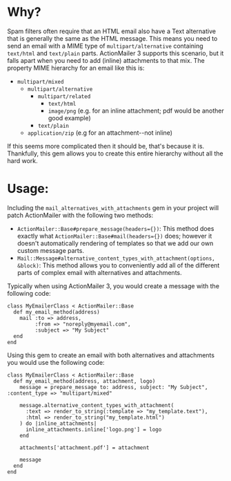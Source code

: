 Why?
====

Spam filters often require that an HTML email also have a Text alternative that is generally the same as the HTML message. This means you need to send an email with a MIME type of `multipart/alternative` containing `text/html` and `text/plain` parts. ActionMailer 3 supports this scenario, but it falls apart when you need to add (inline) attachments to that mix. The property MIME hierarchy for an email like this is:

* `multipart/mixed`
    * `multipart/alternative`
        * `multipart/related`
            * `text/html`
            * `image/png` (e.g. for an inline attachment; pdf would be another good example)
        * `text/plain`
    * `application/zip` (e.g for an attachment--not inline)

If this seems more complicated then it should be, that's because it is. Thankfully, this gem allows you to create this entire hierarchy without all the hard work.

Usage:
======

Including the `mail_alternatives_with_attachments` gem in your project will patch ActionMailer with the following two methods:

* `ActionMailer::Base#prepare_message(headers={})`: This method does exactly what `ActionMailer::Base#mail(headers={})` does; however it doesn't automatically rendering of templates so that we add our own custom message parts.
* `Mail::Message#alternative_content_types_with_attachment(options, &block)`: This method allows you to conveniently add all of the different parts of complex email with alternatives and attachments.

Typically when using ActionMailer 3, you would create a message with the following code:

    class MyEmailerClass < ActionMailer::Base
      def my_email_method(address)
        mail :to => address, 
             :from => "noreply@myemail.com",
             :subject => "My Subject"
      end
    end

Using this gem to create an email with both alternatives and attachments you would use the following code:

    class MyEmailerClass < ActionMailer::Base
      def my_email_method(address, attachment, logo)
        message = prepare_message to: address, subject: "My Subject", :content_type => "multipart/mixed"
        
        message.alternative_content_types_with_attachment(
          :text => render_to_string(:template => "my_template.text"),
          :html => render_to_string("my_template.html")
        ) do |inline_attachments|
          inline_attachments.inline['logo.png'] = logo
        end
        
        attachments['attachment.pdf'] = attachment
        
        message
      end
    end
